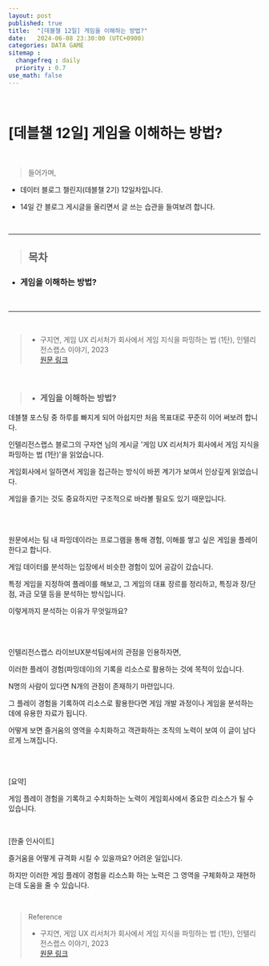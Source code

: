 ```yaml
---
layout: post
published: true
title:  "[데블챌 12일] 게임을 이해하는 방법?"
date:   2024-06-08 23:30:00 (UTC+0900)
categories: DATA GAME
sitemap :
  changefreq : daily
  priority : 0.7
use_math: false
---
```



<br />

# [데블챌 12일] 게임을 이해하는 방법?



<br />

> 들어가며,

- 데이터 블로그 챌린지(데블챌 2기) 12일차입니다.

- 14일 간 블로그 게시글을 올리면서 글 쓰는 습관을 들여보려 합니다.

<br />

----

> ## 목차

* ### 게임을 이해하는 방법?

<br />

----

<br />

> - 구지연, 게임 UX 리서처가 회사에서 게임 지식을 파밍하는 법 (1탄), 인텔리전스랩스 이야기, 2023 <br /> <A href = 'https://www.intelligencelabs.tech/409be180-18ab-494e-a830-d15fa2c3365c' > 원문 링크 </A>




<br />

> * ### 게임을 이해하는 방법?

데블챌 포스팅 중 하루를 빠지게 되어 아쉽지만 처음 목표대로 꾸준히 이어 써보려 합니다.

인텔리전스랩스 블로그의 구자연 님의 게시글 '게임 UX 리서처가 회사에서 게임 지식을 파밍하는 법 (1탄)'을 읽었습니다.

게임회사에서 일하면서 게임을 접근하는 방식이 바뀐 계기가 보여서 인상깊게 읽었습니다.

게임을 즐기는 것도 중요하지만 구조적으로 바라볼 필요도 있기 때문입니다.

<br />


<br />

원문에서는 팀 내 파밍데이라는 프로그램을 통해 경험, 이해를 쌓고 싶은 게임을 플레이한다고 합니다.

게임 데이터를 분석하는 입장에서 비슷한 경험이 있어 공감이 갔습니다.

특정 게임을 지정하여 플레이를 해보고, 그 게임의 대표 장르를 정리하고, 특징과 장/단점, 과금 모델 등을 분석하는 방식입니다.

이렇게까지 분석하는 이유가 무엇일까요?

<br />
<br />

인텔리전스랩스 라이브UX분석팀에서의 관점을 인용하자면,

이러한 플레이 경험(파밍데이)의 기록을 리소스로 활용하는 것에 목적이 있습니다.

N명의 사람이 있다면 N개의 관점이 존재하기 마련입니다.

그 플레이 경험을 기록하여 리소스로 활용한다면 게임 개발 과정이나 게임을 분석하는 데에 유용한 자료가 됩니다. 

어떻게 보면 즐거움의 영역을 수치화하고 객관화하는 조직의 노력이 보여 이 글이 남다르게 느껴집니다.

<br />

<br />

[요약] 

게임 플레이 경험을 기록하고 수치화하는 노력이 게임회사에서 중요한 리소스가 될 수 있습니다.

<br />

[한줄 인사이트]

즐거움을 어떻게 규격화 시킬 수 있을까요? 어려운 일입니다.

하지만 이러한 게임 플레이 경험을 리소스화 하는 노력은 그 영역을 구체화하고 재현하는데 도움을 줄 수 있습니다.

<br />


> Reference
> - 구지연, 게임 UX 리서처가 회사에서 게임 지식을 파밍하는 법 (1탄), 인텔리전스랩스 이야기, 2023 <br /> <A href = 'https://www.intelligencelabs.tech/409be180-18ab-494e-a830-d15fa2c3365c' > 원문 링크 </A>